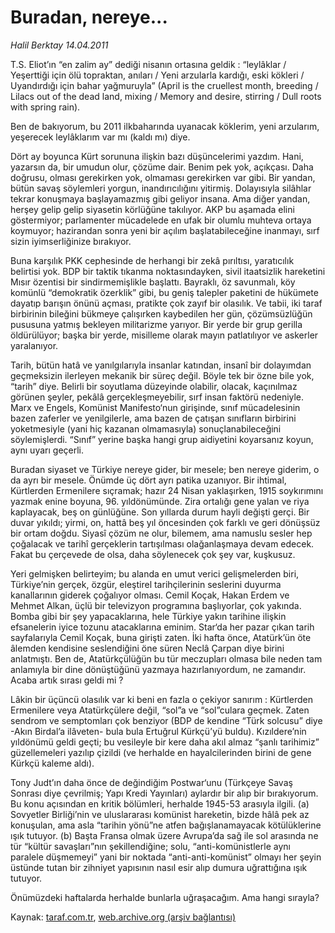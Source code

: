 # Buradan, nereye...

*Halil Berktay 14.04.2011*

<div class="yazi"><p>T.S. Eliot’ın “en zalim ay” dediği nisanın ortasına geldik : “leylâklar / Yeşerttiği için ölü topraktan, anıları / Yeni arzularla kardığı, eski kökleri / Uyandırdığı için bahar yağmuruyla” (April is the cruellest month, breeding / Lilacs out of the dead land, mixing / Memory and desire, stirring / Dull roots with spring rain).</p>
<p>Ben de bakıyorum, bu 2011 ilkbaharında uyanacak köklerim, yeni arzularım, yeşerecek leylâklarım var mı (kaldı mı) diye.</p>
<p>Dört ay boyunca Kürt sorununa ilişkin bazı düşüncelerimi yazdım. Hani, yazarsın da, bir umudun olur, çözüme dair. Benim pek yok, açıkçası. Daha doğrusu, olması gerekirken yok, olmaması gerekirken var gibi. Bir yandan, bütün savaş söylemleri yorgun, inandırıcılığını yitirmiş. Dolayısıyla silâhlar tekrar konuşmaya başlayamazmış gibi geliyor insana. Ama diğer yandan, herşey gelip gelip siyasetin körlüğüne takılıyor. AKP bu aşamada elini göstermiyor; parlamenter mücadelede en ufak bir olumlu muhteva ortaya koymuyor; hazirandan sonra yeni bir açılım başlatabileceğine inanmayı, sırf sizin iyimserliğinize bırakıyor.</p>
<p>Buna karşılık PKK cephesinde de herhangi bir zekâ pırıltısı, yaratıcılık belirtisi yok. BDP bir taktik tıkanma noktasındayken, sivil itaatsizlik hareketini Mısır özentisi bir sindirmemişlikle başlattı. Bayraklı, öz savunmalı, köy komünlü “demokratik özerklik” gibi, bu geniş talepler paketini de hükümete dayatıp barışın önünü açması, pratikte çok zayıf bir olasılık. Ve tabii, iki taraf birbirinin bileğini bükmeye çalışırken kaybedilen her gün, çözümsüzlüğün pususuna yatmış bekleyen militarizme yarıyor. Bir yerde bir grup gerilla öldürülüyor; başka bir yerde, misilleme olarak mayın patlatılıyor ve askerler yaralanıyor.</p>
<p>Tarih, bütün hatâ ve yanılgılarıyla insanlar katından, insanî bir dolayımdan geçmeksizin ilerleyen mekanik bir süreç değil. Böyle tek bir özne bile yok, “tarih” diye. Belirli bir soyutlama düzeyinde olabilir, olacak, kaçınılmaz görünen şeyler, pekâlâ gerçekleşmeyebilir, sırf insan faktörü nedeniyle. Marx ve Engels, Komünist Manifesto‘nun girişinde, sınıf mücadelesinin bazen zaferler ve yenilgilerle, ama bazen de çatışan sınıfların birbirini yoketmesiyle (yani hiç kazanan olmamasıyla) sonuçlanabileceğini söylemişlerdi. “Sınıf” yerine başka hangi grup aidiyetini koyarsanız koyun, aynı uyarı geçerli.</p>
<p>Buradan siyaset ve Türkiye nereye gider, bir mesele; ben nereye giderim, o da ayrı bir mesele. Önümde üç dört ayrı patika uzanıyor. Bir ihtimal, Kürtlerden Ermenilere sıçramak; hazır 24 Nisan yaklaşırken, 1915 soykırımını yazmak enine boyuna, 96. yıldönümünde. Zira ortalığı gene yalan ve riya kaplayacak, beş on günlüğüne. Son yıllarda durum hayli değişti gerçi. Bir duvar yıkıldı; yirmi, on, hattâ beş yıl öncesinden çok farklı ve geri dönüşsüz bir ortam doğdu. Siyasî çözüm ne olur, bilemem, ama namuslu sesler hep çoğalacak ve tarihî gerçeklerin tartışılması olağanlaşmaya devam edecek. Fakat bu çerçevede de olsa, daha söylenecek çok şey var, kuşkusuz.</p>
<p>Yeri gelmişken belirteyim; bu alanda en umut verici gelişmelerden biri, Türkiye’nin gerçek, özgür, eleştirel tarihçilerinin seslerini duyurma kanallarının giderek çoğalıyor olması. Cemil Koçak, Hakan Erdem ve Mehmet Alkan, üçlü bir televizyon programına başlıyorlar, çok yakında. Bomba gibi bir şey yapacaklarına, hele Türkiye yakın tarihine ilişkin efsanelerin iyice tozunu atacaklarına eminim. Star‘da her pazar çıkan tarih sayfalarıyla Cemil Koçak, buna girişti zaten. İki hafta önce, Atatürk’ün öte âlemden kendisine seslendiğini öne süren Neclâ Çarpan diye birini anlatmıştı. Ben de, Atatürkçülüğün bu tür meczupları olmasa bile neden tam anlamıyla bir dine dönüştüğünü yazmaya hazırlanıyordum, ne zamandır. Acaba artık sırası geldi mi ?</p>
<p>Lâkin bir üçüncü olasılık var ki beni en fazla o çekiyor sanırım : Kürtlerden Ermenilere veya Atatürkçülere değil, “sol”a ve “sol”culara geçmek. Zaten sendrom ve semptomları çok benziyor (BDP de kendine “Türk solcusu” diye -Akın Birdal’a ilâveten- bula bula Ertuğrul Kürkçü’yü buldu). Kızıldere’nin yıldönümü geldi geçti; bu vesileyle bir kere daha akıl almaz “şanlı tarihimiz” güzellemeleri yazılıp çizildi (ve herhalde en hayalcilerinden birini de gene Kürkçü kaleme aldı).</p>
<p>Tony Judt’ın daha önce de değindiğim Postwar‘unu (Türkçeye Savaş Sonrası diye çevrilmiş; Yapı Kredi Yayınları) aylardır bir alıp bir bırakıyorum. Bu konu açısından en kritik bölümleri, herhalde 1945-53 arasıyla ilgili. (a) Sovyetler Birliği’nin ve uluslararası komünist hareketin, bizde hâlâ pek az konuşulan, ama asla “tarihin yönü”ne atfen bağışlanamayacak kötülüklerine ışık tutuyor. (b) Başta Fransa olmak üzere Avrupa’da sağ ile sol arasında ne tür “kültür savaşları”nın şekillendiğine; solu, “anti-komünistlerle aynı paralele düşmemeyi” yani bir noktada “anti-anti-komünist” olmayı her şeyin üstünde tutan bir zihniyet yapısının nasıl esir alıp dumura uğrattığına ışık tutuyor.</p>
<p>Önümüzdeki haftalarda herhalde bunlarla uğraşacağım. Ama hangi sırayla?</p>
</div>

Kaynak: [taraf.com.tr](http://www.taraf.com.tr/halil-berktay/makale-buradan-nereye.htm), [web.archive.org (arşiv bağlantısı)](http://web.archive.org/web/20131022100928/http://www.taraf.com.tr/halil-berktay/makale-buradan-nereye.htm)
